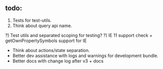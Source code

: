 ## todo:

1) Tests for test-utils.
2) Think about query api name.

?) Test utils and separated scoping for testing?
?) IE 11 support check + getOwnPropertySymbols support for IE

- Think about actions/state separation.
- Better dev assistance with logs and warnings for development bundle.
- Better docs with change log after v3 + docs
